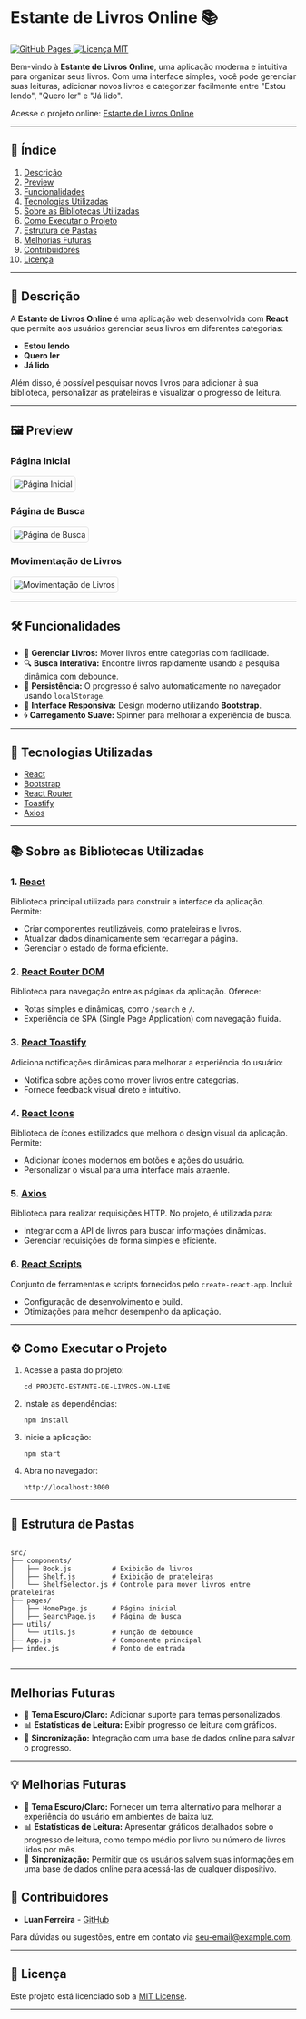 
<h1><strong>Estante de Livros Online 📚</strong></h1>

<p>
        <a href="https://seu-usuario.github.io/PROJETO-ESTANTE-DE-LIVROS-ON-LINE/" target="_blank">
            <img src="https://img.shields.io/badge/GitHub-Pages-blue" alt="GitHub Pages">
        </a>
        <a href="LICENSE" target="_blank">
            <img src="https://img.shields.io/badge/License-MIT-blue.svg" alt="Licença MIT">
        </a>
</p>

<p>Bem-vindo à <strong>Estante de Livros Online</strong>, uma aplicação moderna e intuitiva para organizar seus livros. Com uma interface simples, você pode gerenciar suas leituras, adicionar novos livros e categorizar facilmente entre "Estou lendo", "Quero ler" e "Já lido".</p>

 <p>Acesse o projeto online: 
        <a href="https://seu-usuario.github.io/PROJETO-ESTANTE-DE-LIVROS-ON-LINE/" target="_blank">
            Estante de Livros Online
        </a>
 </p>
<hr />

<h2><strong>📑 Índice</strong></h2>
    <ol>
        <li><a href="#descrição">Descrição</a></li>
        <li><a href="#preview">Preview</a></li>
        <li><a href="#funcionalidades">Funcionalidades</a></li>
        <li><a href="#tecnologias-utilizadas">Tecnologias Utilizadas</a></li>
        <li><a href="#sobre-as-bibliotecas-utilizadas">Sobre as Bibliotecas Utilizadas</a></li>
        <li><a href="#como-executar-o-projeto">Como Executar o Projeto</a></li>
        <li><a href="#estrutura-de-pastas">Estrutura de Pastas</a></li>
        <li><a href="#melhorias-futuras">Melhorias Futuras</a></li>
        <li><a href="#contribuidores">Contribuidores</a></li>
        <li><a href="#licença">Licença</a></li>
    </ol>
<hr />

 <h2 id="descrição"><strong>📖 Descrição</strong></h2>
    <p>A <strong>Estante de Livros Online</strong> é uma aplicação web desenvolvida com <strong>React</strong> que permite aos usuários gerenciar seus livros em diferentes categorias:</p>
    <ul>
        <li><strong>Estou lendo</strong></li>
        <li><strong>Quero ler</strong></li>
        <li><strong>Já lido</strong></li>
    </ul>
    <p>Além disso, é possível pesquisar novos livros para adicionar à sua biblioteca, personalizar as prateleiras e visualizar o progresso de leitura.</p>
    <hr />

<h2 id="preview"><strong>🖼️ Preview</strong></h2>
    <h3>Página Inicial</h3>
    <img src="assets/homepage.png" alt="Página Inicial" style="border: 1px solid #ddd; border-radius: 5px; padding: 5px; max-width: 100%;">

<h3>Página de Busca</h3>
    <img src="assets/searchpage.png" alt="Página de Busca" style="border: 1px solid #ddd; border-radius: 5px; padding: 5px; max-width: 100%;">

<h3>Movimentação de Livros</h3>
    <img src="assets/move-books.gif" alt="Movimentação de Livros" style="border: 1px solid #ddd; border-radius: 5px; padding: 5px; max-width: 100%;">
    <hr />

<h2 id="funcionalidades"><strong>🛠️ Funcionalidades</strong></h2>
    <ul>
        <li>📖 <strong>Gerenciar Livros:</strong> Mover livros entre categorias com facilidade.</li>
        <li>🔍 <strong>Busca Interativa:</strong> Encontre livros rapidamente usando a pesquisa dinâmica com debounce.</li>
        <li>💾 <strong>Persistência:</strong> O progresso é salvo automaticamente no navegador usando <code>localStorage</code>.</li>
        <li>🚀 <strong>Interface Responsiva:</strong> Design moderno utilizando <strong>Bootstrap</strong>.</li>
        <li>🌀 <strong>Carregamento Suave:</strong> Spinner para melhorar a experiência de busca.</li>
    </ul>
<hr />

<h2 id="tecnologias-utilizadas"><strong>🔧 Tecnologias Utilizadas</strong></h2>
    <ul>
        <li><a href="https://reactjs.org/" target="_blank">React</a></li>
        <li><a href="https://getbootstrap.com/" target="_blank">Bootstrap</a></li>
        <li><a href="https://reactrouter.com/" target="_blank">React Router</a></li>
        <li><a href="https://fkhadra.github.io/react-toastify/" target="_blank">Toastify</a></li>
        <li><a href="https://axios-http.com/" target="_blank">Axios</a></li>
    </ul>
    <hr />

<h2 id="sobre-as-bibliotecas-utilizadas"><strong>📚 Sobre as Bibliotecas Utilizadas</strong></h2>


<h3>1. <a href="https://reactjs.org/" target="_blank">React</a></h3>
<p>Biblioteca principal utilizada para construir a interface da aplicação. Permite:</p>
<ul>
    <li>Criar componentes reutilizáveis, como prateleiras e livros.</li>
    <li>Atualizar dados dinamicamente sem recarregar a página.</li>
    <li>Gerenciar o estado de forma eficiente.</li>
</ul>

<h3>2. <a href="https://reactrouter.com/" target="_blank">React Router DOM</a></h3>
<p>Biblioteca para navegação entre as páginas da aplicação. Oferece:</p>
<ul>
    <li>Rotas simples e dinâmicas, como <code>/search</code> e <code>/</code>.</li>
    <li>Experiência de SPA (Single Page Application) com navegação fluida.</li>
</ul>

<h3>3. <a href="https://fkhadra.github.io/react-toastify/" target="_blank">React Toastify</a></h3>
<p>Adiciona notificações dinâmicas para melhorar a experiência do usuário:</p>
<ul>
    <li>Notifica sobre ações como mover livros entre categorias.</li>
    <li>Fornece feedback visual direto e intuitivo.</li>
</ul>

<h3>4. <a href="https://react-icons.github.io/react-icons/" target="_blank">React Icons</a></h3>
<p>Biblioteca de ícones estilizados que melhora o design visual da aplicação. Permite:</p>
<ul>
    <li>Adicionar ícones modernos em botões e ações do usuário.</li>
    <li>Personalizar o visual para uma interface mais atraente.</li>
</ul>

<h3>5. <a href="https://axios-http.com/" target="_blank">Axios</a></h3>
<p>Biblioteca para realizar requisições HTTP. No projeto, é utilizada para:</p>
<ul>
    <li>Integrar com a API de livros para buscar informações dinâmicas.</li>
    <li>Gerenciar requisições de forma simples e eficiente.</li>
</ul>

<h3>6. <a href="https://www.npmjs.com/package/react-scripts" target="_blank">React Scripts</a></h3>
<p>Conjunto de ferramentas e scripts fornecidos pelo <code>create-react-app</code>. Inclui:</p>
<ul>
    <li>Configuração de desenvolvimento e build.</li>
    <li>Otimizações para melhor desempenho da aplicação.</li>
</ul>
<hr />


<h2 id="como-executar-o-projeto"><strong>⚙️ Como Executar o Projeto</strong></h2>
    <ol>
        <li>Acesse a pasta do projeto:
            <pre><code>cd PROJETO-ESTANTE-DE-LIVROS-ON-LINE</code></pre>
        </li>
        <li>Instale as dependências:
            <pre><code>npm install</code></pre>
        </li>
        <li>Inicie a aplicação:
            <pre><code>npm start</code></pre>
        </li>
        <li>Abra no navegador:
            <pre><code>http://localhost:3000</code></pre>
        </li>
    </ol>
    <hr />

    

<h2 id="estrutura-de-pastas"><strong>📂 Estrutura de Pastas</strong></h2>
 <pre><code>
src/
├── components/
│   ├── Book.js          # Exibição de livros
│   ├── Shelf.js         # Exibição de prateleiras
│   └── ShelfSelector.js # Controle para mover livros entre prateleiras
├── pages/
│   ├── HomePage.js      # Página inicial
│   ├── SearchPage.js    # Página de busca
├── utils/
│   └── utils.js         # Função de debounce
├── App.js               # Componente principal
├── index.js             # Ponto de entrada
    </code></pre>
    <hr />

   <h2><strong>Melhorias Futuras</strong></h2>
    <ul>
        <li>🌙 <strong>Tema Escuro/Claro:</strong> Adicionar suporte para temas personalizados.</li>
        <li>📊 <strong>Estatísticas de Leitura:</strong> Exibir progresso de leitura com gráficos.</li>
        <li>🔄 <strong>Sincronização:</strong> Integração com uma base de dados online para salvar o progresso.</li>
    </ul>
    <hr />
    

<h2 id="melhorias-futuras"><strong>💡 Melhorias Futuras</strong></h2>
<ul>
    <li>🌙 <strong>Tema Escuro/Claro:</strong> Fornecer um tema alternativo para melhorar a experiência do usuário em ambientes de baixa luz.</li>
    <li>📊 <strong>Estatísticas de Leitura:</strong> Apresentar gráficos detalhados sobre o progresso de leitura, como tempo médio por livro ou número de livros lidos por mês.</li>
    <li>🔄 <strong>Sincronização:</strong> Permitir que os usuários salvem suas informações em uma base de dados online para acessá-las de qualquer dispositivo.</li>
</ul>


<h2 id="contribuidores"><strong>🤝 Contribuidores</strong></h2>
    <ul>
        <li><strong>Luan Ferreira</strong> - <a href="https://github.com/luan-fb" target="_blank">GitHub</a></li>
    </ul>
    <p>Para dúvidas ou sugestões, entre em contato via <a href="mailto:seu-email@example.com">seu-email@example.com</a>.</p>
    <hr />

<h2 id="licença"><strong>📜 Licença</strong></h2>
    <p>Este projeto está licenciado sob a <a href="LICENSE" target="_blank">MIT License</a>.</p>
    <hr />

